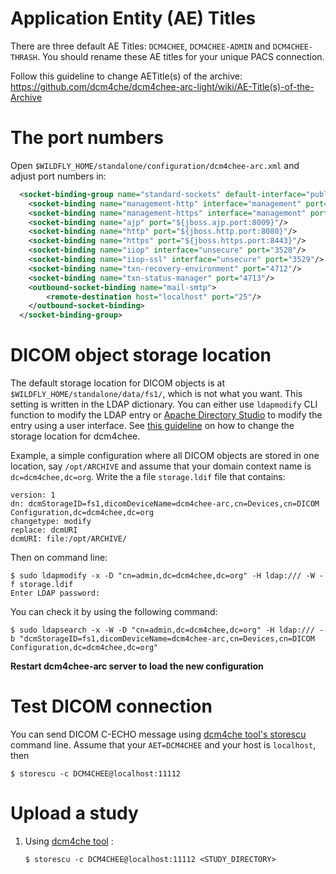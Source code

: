 # Application Entity (AE) Titles

There are three default AE Titles: `DCM4CHEE`, `DCM4CHEE-ADMIN` and `DCM4CHEE-THRASH`. You should rename these AE titles for your unique PACS connection.

Follow this guideline to change AETitle(s) of the archive: https://github.com/dcm4che/dcm4chee-arc-light/wiki/AE-Title(s)-of-the-Archive

# The port numbers

Open `$WILDFLY_HOME/standalone/configuration/dcm4chee-arc.xml` and adjust port numbers in:
```xml
  <socket-binding-group name="standard-sockets" default-interface="public" port-offset="${jboss.socket.binding.port-offset:0}">
    <socket-binding name="management-http" interface="management" port="${jboss.management.http.port:9990}"/>
    <socket-binding name="management-https" interface="management" port="${jboss.management.https.port:9993}"/>
    <socket-binding name="ajp" port="${jboss.ajp.port:8009}"/>
    <socket-binding name="http" port="${jboss.http.port:8080}"/>
    <socket-binding name="https" port="${jboss.https.port:8443}"/>
    <socket-binding name="iiop" interface="unsecure" port="3528"/>
    <socket-binding name="iiop-ssl" interface="unsecure" port="3529"/>
    <socket-binding name="txn-recovery-environment" port="4712"/>
    <socket-binding name="txn-status-manager" port="4713"/>
    <outbound-socket-binding name="mail-smtp">
        <remote-destination host="localhost" port="25"/>
    </outbound-socket-binding>
  </socket-binding-group>
```

# DICOM object storage location

The default storage location for DICOM objects is at `$WILDFLY_HOME/standalone/data/fs1/`, which is not what you want. This setting is written in the LDAP dictionary. You can either use `ldapmodify` CLI function to modify the LDAP entry or [Apache Directory Studio](https://directory.apache.org/studio/) to modify the entry using a user interface. See [this guideline](https://github.com/dcm4che/dcm4chee-arc-light/wiki/Generic-Storage) on how to change the storage location for dcm4chee.

Example, a simple configuration where all DICOM objects are stored in one location, say `/opt/ARCHIVE` and assume that your domain context name is `dc=dcm4chee,dc=org`. Write the a file `storage.ldif` file that contains:
```
version: 1
dn: dcmStorageID=fs1,dicomDeviceName=dcm4chee-arc,cn=Devices,cn=DICOM Configuration,dc=dcm4chee,dc=org
changetype: modify
replace: dcmURI
dcmURI: file:/opt/ARCHIVE/
```

Then on command line:
```
$ sudo ldapmodify -x -D "cn=admin,dc=dcm4chee,dc=org" -H ldap:/// -W -f storage.ldif
Enter LDAP password:
```

You can check it by using the following command:
```
$ sudo ldapsearch -x -W -D "cn=admin,dc=dcm4chee,dc=org" -H ldap:/// -b "dcmStorageID=fs1,dicomDeviceName=dcm4chee-arc,cn=Devices,cn=DICOM Configuration,dc=dcm4chee,dc=org"
```

**Restart dcm4chee-arc server to load the new configuration**

# Test DICOM connection

You can send DICOM C-ECHO message using [dcm4che tool's storescu](https://github.com/dcm4che/dcm4che) command line. Assume that your `AET=DCM4CHEE` and your host is `localhost`, then
```
$ storescu -c DCM4CHEE@localhost:11112
```

# Upload a study

1. Using [dcm4che tool](https://github.com/dcm4che/dcm4che) :
   ```
   $ storescu -c DCM4CHEE@localhost:11112 <STUDY_DIRECTORY>
   ```
